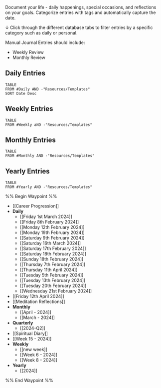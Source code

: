 Document your life - daily happenings, special occasions, and reflections on your goals.
Categorize entries with tags and automatically capture the date.

↓ Click through the different database tabs to filter entries by a specific category such as daily or personal.

Manual Journal Entries should include:
- Weekly Review
- Monthly Review


## Daily Entries
```dataview
TABLE
FROM #Daily AND -"Resources/Templates"
SORT Date Desc
```

## Weekly Entries
```dataview
TABLE
FROM #Weekly aND -"Resources/Templates"
```


## Monthly Entries
```dataview
TABLE
FROM #Monthly AND -"Resources/Templates"
```

## Yearly Entries
```dataview
TABLE
FROM #Yearly AND -"Resources/Templates"
```

%% Begin Waypoint %%
- [[Career Progression]]
- **Daily**
	- [[Friday 1st March 2024]]
	- [[Friday 8th February 2024]]
	- [[Monday 12th February 2024]]
	- [[Monday 19th February 2024]]
	- [[Saturday 9th February 2024]]
	- [[Saturday 16th March 2024]]
	- [[Saturday 17th February 2024]]
	- [[Saturday 18th February 2024]]
	- [[Sunday 18th February 2024]]
	- [[Thursday 7th February 2024]]
	- [[Thursday 11th April 2024]]
	- [[Tuesday 5th February 2024]]
	- [[Tuesday 13th February 2024]]
	- [[Tuesday 20th February 2024]]
	- [[Wednesday 21st February 2024]]
- [[Friday 12th April 2024]]
- [[Meditation Reflections]]
- **Monthly**
	- [[April - 2024]]
	- [[March - 2024]]
- **Quarterly**
	- [[2024-Q2]]
- [[Spiritual Diary]]
- [[Week 15 - 2024]]
- **Weekly**
	- [[new week]]
	- [[Week 6 - 2024]]
	- [[Week 8 - 2024]]
- **Yearly**
	- [[2024]]

%% End Waypoint %%